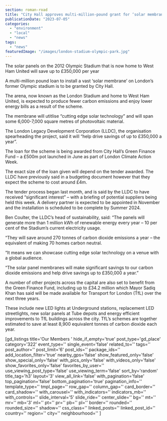 ```yaml
---
section: roman-road
title: "City Hall approves multi-million-pound grant for ‘solar membrane’ on West Ham’s London Stadium"
publicationDate: "2023-07-05"
categories: 
  - "environment"
  - "local"
  - "news"
tags: 
  - "news"
featuredImage: "/images/london-stadium-olympic-park.jpg"
---
```


The solar panels on the 2012 Olympic Stadium that is now home to West Ham United will save up to £350,000 per year

A multi-million pound loan to install a vast ‘solar membrane’ on London’s former Olympic stadium is to be granted by City Hall.

The arena, now known as the London Stadium and home to West Ham United, is expected to produce fewer carbon emissions and enjoy lower energy bills as a result of the scheme.

The membrane will utitlise “cutting edge solar technology” and will span some 6,000-7,000 square metres of photovoltaic material.

The London Legacy Development Corporation (LLDC), the organisation spearheading the project, said it will “help drive savings of up to £350,000 a year”.

The loan for the scheme is being awarded from City Hall’s Green Finance Fund – a £500m pot launched in June as part of London Climate Action Week.

The exact size of the loan given will depend on the tender awarded. The LLDC have previously said in a budgeting document however that they expect the scheme to cost around £4m.

The tender process began last month, and is said by the LLDC to have received “significant interest” – with a briefing of potential suppliers being held this week. A delivery partner is expected to be appointed in November and the installation is scheduled to be complete by Summer 2024.

Ben Coulter, the LLDC’s head of sustainability, said: “The panels will generate more than 1 million kWh of renewable energy every year – 10 per cent of the Stadium’s current electricity usage.

“They will save around 270 tonnes of carbon dioxide emissions a year – the equivalent of making 70 homes carbon neutral.

“It means we can showcase cutting edge solar technology on a venue with a global audience.

“The solar panel membranes will make significant savings to our carbon dioxide emissions and help drive savings up to £350,000 a year.”

A number of other projects across the capital are also set to benefit from the Green Finance Fund, including up to £34.2 million which Mayor Sadiq Khan has said will be made available for Transport for London (TfL) over the next three years.

These include new LED lights at Underground stations, replacement LED streetlights, new solar panels at Tube depots and energy efficient improvements to TfL buildings across the city. TfL’s schemes are together estimated to save at least 8,900 equivalent tonnes of carbon dioxide each year.

\[gd\_listings title='Our Members ' hide\_if\_empty='true' post\_type='gd\_place' category='322' event\_type='' single\_event='false' related\_to='' tags='' post\_author='' post\_limit='6' post\_ids='' package\_ids='' add\_location\_filter='true' nearby\_gps='false' show\_featured\_only='false' show\_special\_only='false' with\_pics\_only='false' with\_videos\_only='false' show\_favorites\_only='false' favorites\_by\_user='' use\_viewing\_post\_type='false' use\_viewing\_term='false' sort\_by='random' title\_tag='h3' layout='3' view\_all\_link='false' with\_pagination='false' top\_pagination='false' bottom\_pagination='true' pagination\_info='' template\_type='' tmpl\_page='' row\_gap='' column\_gap='' card\_border='' card\_shadow='' with\_carousel='' with\_indicators='' indicators\_mb='' with\_controls='' slide\_interval='5' slide\_ride='' center\_slide='' bg='' mt='' mr='' mb='3' ml='' pt='' pr='' pb='' pl='' border='' rounded='' rounded\_size='' shadow='' css\_class='' linked\_posts='' linked\_post\_id='' country='' region='' city='' neighbourhood='' \]
